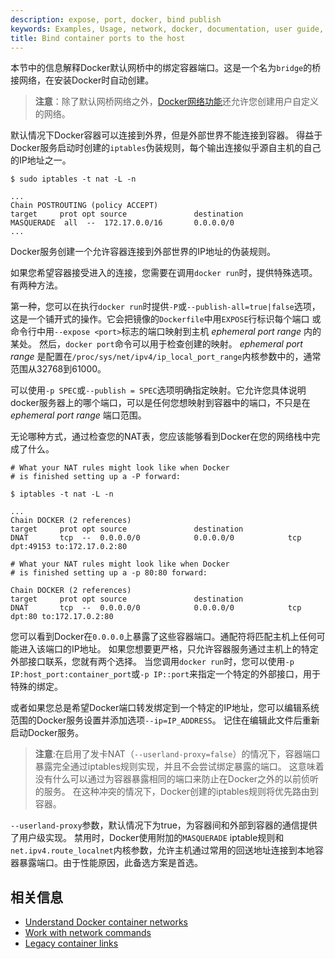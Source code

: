 ```yaml
---
description: expose, port, docker, bind publish
keywords: Examples, Usage, network, docker, documentation, user guide, multihost, cluster
title: Bind container ports to the host
---
```


本节中的信息解释Docker默认网桥中的绑定容器端口。这是一个名为`bridge`的桥接网络，在安装Docker时自动创建。

> **注意**：除了默认网桥网络之外，[Docker网络功能](../index.md)还允许您创建用户自定义的网络。

默认情况下Docker容器可以连接到外界，但是外部世界不能连接到容器。 得益于Docker服务启动时创建的`iptables`伪装规则，每个输出连接似乎源自主机的自己的IP地址之一。

```
$ sudo iptables -t nat -L -n

...
Chain POSTROUTING (policy ACCEPT)
target     prot opt source               destination
MASQUERADE  all  --  172.17.0.0/16       0.0.0.0/0
...
```
Docker服务创建一个允许容器连接到外部世界的IP地址的伪装规则。

如果您希望容器接受进入的连接，您需要在调用`docker run`时，提供特殊选项。 有两种方法。

第一种，您可以在执行`docker run`时提供`-P`或`--publish-all=true|false`选项，这是一个铺开式的操作。它会把镜像的`Dockerfile`中用`EXPOSE`行标识每个端口
或命令行中用`--expose <port>`标志的端口映射到主机 _ephemeral port range_ 内的某处。 然后，`docker port`命令可以用于检查创建的映射。 _ephemeral port range_ 是配置在`/proc/sys/net/ipv4/ip_local_port_range`内核参数中的，通常范围从32768到61000。

可以使用`-p SPEC`或`--publish = SPEC`选项明确指定映射。它允许您具体说明docker服务器上的哪个端口，可以是任何您想映射到容器中的端口，不只是在 _ephemeral port range_ 端口范围。

无论哪种方式，通过检查您的NAT表，您应该能够看到Docker在您的网络栈中完成了什么。

```
# What your NAT rules might look like when Docker
# is finished setting up a -P forward:

$ iptables -t nat -L -n

...
Chain DOCKER (2 references)
target     prot opt source               destination
DNAT       tcp  --  0.0.0.0/0            0.0.0.0/0            tcp dpt:49153 to:172.17.0.2:80

# What your NAT rules might look like when Docker
# is finished setting up a -p 80:80 forward:

Chain DOCKER (2 references)
target     prot opt source               destination
DNAT       tcp  --  0.0.0.0/0            0.0.0.0/0            tcp dpt:80 to:172.17.0.2:80
```

您可以看到Docker在`0.0.0.0`上暴露了这些容器端口。通配符将匹配主机上任何可能进入该端口的IP地址。 如果您想要更严格，只允许容器服务通过主机上的特定外部接口联系，您就有两个选择。 当您调用`docker run`时，您可以使用`-p IP:host_port:container_port`或`-p IP::port`来指定一个特定的外部接口，用于特殊的绑定。

或者如果您总是希望Docker端口转发绑定到一个特定的IP地址，您可以编辑系统范围的Docker服务设置并添加选项`--ip=IP_ADDRESS`。 记住在编辑此文件后重新启动Docker服务。

> **注意**:在启用了发卡NAT（`--userland-proxy=false`）的情况下，容器端口暴露完全通过iptables规则实现，并且不会尝试绑定暴露的端口。 这意味着没有什么可以通过为容器暴露相同的端口来防止在Docker之外的以前侦听的服务。 在这种冲突的情况下，Docker创建的iptables规则将优先路由到容器。

`--userland-proxy`参数，默认情况下为true，为容器间和外部到容器的通信提供了用户级实现。 禁用时，Docker使用附加的`MASQUERADE` iptable规则和`net.ipv4.route_localnet`内核参数，允许主机通过常用的回送地址连接到本地容器暴露端口。由于性能原因，此备选方案是首选。

## 相关信息

- [Understand Docker container networks](../index.md)
- [Work with network commands](../work-with-networks.md)
- [Legacy container links](dockerlinks.md)
